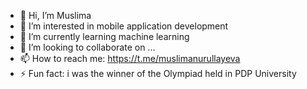 - 👋 Hi, I’m Muslima
- 👀 I’m interested in mobile application development
- 🌱 I’m currently learning machine learning 
- 💞️ I’m looking to collaborate on ...
- 📫 How to reach me:  https://t.me/muslimanurullayeva
- ⚡ Fun fact: i was the winner of the Olympiad held in PDP University
